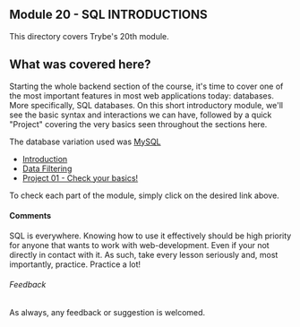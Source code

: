 ## Module 20 - SQL INTRODUCTIONS

This directory covers Trybe's 20th module.

## What was covered here?

Starting the whole backend section of the course, it's time to cover one of the most important features in most web applications today: databases. More specifically, SQL databases. On this short introductory module, we'll see the basic syntax and interactions we can have, followed by a quick "Project" covering the very basics seen throughout the sections here.

The database variation used was [MySQL](https://www.mysql.com/)

* [Introduction](./20.1_Introduction)
* [Data Filtering](./20.2_Data_Filtering)
* [Project 01 - Check your basics!](./Project_01_SQL_Intro)

To check each part of the module, simply click on the desired link above.

#### Comments

SQL is everywhere. Knowing how to use it effectively should be high priority for anyone that wants to work with web-development. Even if your not directly in contact with it. As such, take every lesson seriously and, most importantly, practice. Practice a lot!

###### Feedback

As always, any feedback or suggestion is welcomed.
